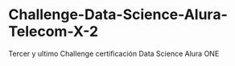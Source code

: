 # Challenge-Data-Science-Alura-Telecom-X-2
Tercer y ultimo Challenge certificación Data Science Alura ONE

